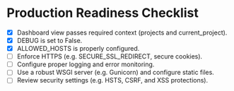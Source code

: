 # Production Readiness Checklist

- [x] Dashboard view passes required context (projects and current_project).
- [x] DEBUG is set to False.
- [x] ALLOWED_HOSTS is properly configured.
- [ ] Enforce HTTPS (e.g. SECURE_SSL_REDIRECT, secure cookies).
- [ ] Configure proper logging and error monitoring.
- [ ] Use a robust WSGI server (e.g. Gunicorn) and configure static files.
- [ ] Review security settings (e.g. HSTS, CSRF, and XSS protections).
